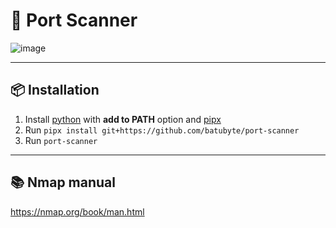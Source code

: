 # 🛜 Port Scanner
![image](https://github.com/user-attachments/assets/31e01990-7348-4016-bd61-97a737fc0941)

---

## 📦 Installation
1. Install [python](https://www.python.org/downloads) with **add to PATH** option and [pipx](https://pipx.pypa.io/latest/installation/#installing-pipx)
2. Run ``pipx install git+https://github.com/batubyte/port-scanner``
3. Run ``port-scanner``
---

## 📚 Nmap manual
https://nmap.org/book/man.html

